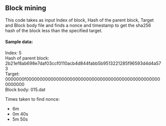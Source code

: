 ## Block mining

This code takes as input Index of block, Hash of the parent block, Target and Block body file and finds a nonce and 
timestamp to get the sha256 hash of the block less than the specified target.

#### Sample data:
Index: 5       
Hash of parent block: 2b21ef8ab698e7daf03ccf0110acb4d844fabb5b9513221285f96593d4d4a573      
Target: 0000000f00000000000000000000000000000000000000000000000000000000       
Block body: 015.dat

Times taken to find nonce:
* 6m
* 0m 40s
* 5m 50s
